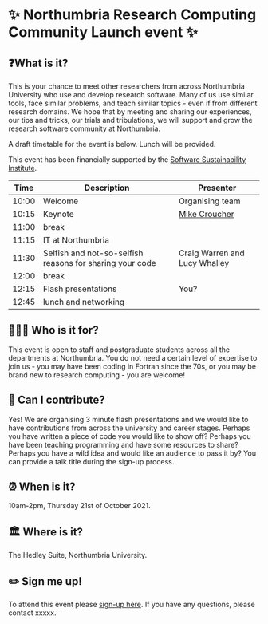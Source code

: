 # ✨ Northumbria Research Computing Community Launch event ✨

## ❓What is it?

This is your chance to meet other researchers from across Northumbria University who use and develop research software. Many of us use similar tools, face similar problems, and teach similar topics - even if from different research domains. We hope that by meeting and sharing our experiences, our tips and tricks, our trials and tribulations, we will support and grow the research software community at Northumbria.

A draft timetable for the event is below. Lunch will be provided.

This event has been financially supported by the [Software Sustainability Institute](https://www.software.ac.uk/).

| Time | Description | Presenter |
|-----|-----|----|
| 10:00 | Welcome | Organising team |
| 10:15 | Keynote | [Mike Croucher](https://walkingrandomly.com/?page_id=2) |
| 11:00 | break | |
|11:15 | IT at Northumbria | |
|11:30 | Selfish and not-so-selfish reasons for sharing your code| Craig Warren and Lucy Whalley |
| 12:00 | break | |
| 12:15 | Flash presentations | You? |
| 12:45 | lunch and networking |  |

## 🧑‍🤝‍🧑 Who is it for? 

This event is open to staff and postgraduate students across all the departments at Northumbria. You do not need a certain level of expertise to join us - you may have been coding in Fortran since the 70s, or you may be brand new to research computing - you are welcome! 

## 📢 Can I contribute? 

Yes! We are organising 3 minute flash presentations and we would like to have contributions from across the university and career stages. Perhaps you have written a piece of code you would like to show off? Perhaps you have been teaching programming and have some resources to share? Perhaps you have a wild idea and would like an audience to pass it by? You can provide a talk title during the sign-up process.

## ⏰ When is it? 

10am-2pm, Thursday 21st of October 2021.

## 🏛️ Where is it? 

The Hedley Suite, Northumbria University.

## ✏️ Sign me up! 

To attend this event please [sign-up here](). If you have any questions, please contact xxxxx.

